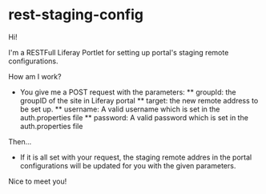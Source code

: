 # rest-staging-config

Hi!

I'm a RESTFull Liferay Portlet for setting up portal's staging remote configurations.

How am I work?
* You give me a POST request with the parameters:
** groupId: the groupID of the site in Liferay portal
** target: the new remote address to be set up.
** username: A valid username which is set in the auth.properties file
** password: A valid password which is set in the auth.properties file

Then...
- If it is all set with your request, the staging remote addres in the portal configurations will be updated for you with the given parameters.

Nice to meet you!
